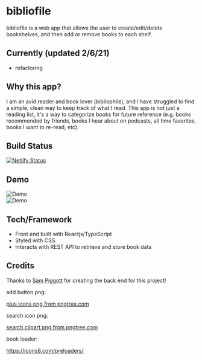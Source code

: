 
# bibliofile

bibliofile is a web app that allows the user to create/edit/delete bookshelves, and then add or remove books to each shelf. 

## Currently (updated 2/6/21)
- refactoring

## Why this app?

I am an avid reader and book lover (bibliophile), and I have struggled to find a simple, clean way to keep track of what I read. This app is not just a reading list, it's a way to categorize books for future reference (e.g. books recommended by friends, books I hear about on podcasts, all time favorites, books I want to re-read, etc).

## Build Status

[![Netlify Status](https://api.netlify.com/api/v1/badges/0e71a3c8-1b3c-4898-930f-98ff49229f61/deploy-status)](https://app.netlify.com/sites/mybookshelves/deploys)

## Demo


![Demo](https://user-images.githubusercontent.com/59422625/124326919-2dc2c200-db7f-11eb-881a-9362fd15a49b.gif)<br>
![Demo](https://user-images.githubusercontent.com/59422625/124326936-35826680-db7f-11eb-818c-26a83cc8e1a4.gif)<br>

## Tech/Framework

- Front end built with Reactjs/TypeScript 
- Styled with CSS. 
- Interacts with REST API to retrieve and store book data

## Credits

Thanks to <a href='https://sam.taxi'>Sam Piggott</a> for creating the back end for this project!


add button png:

<a href='https://pngtree.com/so/plus-icons'>plus icons png from pngtree.com</a>

search icon png:

<a href='https://pngtree.com/so/search-clipart'>search clipart png from pngtree.com</a>

book loader:

https://icons8.com/preloaders/

